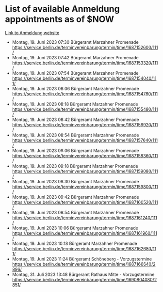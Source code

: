 # List of available Anmeldung appointments as of $NOW
[Link to Anmeldung website](https://service.berlin.de/terminvereinbarung/termin/tag.php?termin=1&anliegen[]=120686&dienstleisterlist=122210,122217,327316,122219,327312,122227,327314,122231,327346,122243,327348,122254,122252,329742,122260,329745,122262,329748,122271,327278,122273,327274,122277,327276,330436,122280,327294,122282,327290,122284,327292,122291,327270,122285,327266,122286,327264,122296,327268,150230,329760,122297,327286,122294,327284,122312,329763,122314,329775,122304,327330,122311,327334,122309,327332,317869,122281,327352,122279,329772,122283,122276,327324,122274,327326,122267,329766,122246,327318,122251,327320,122257,327322,122208,327298,122226,327300&herkunft=http%3A%2F%2Fservice.berlin.de%2Fdienstleistung%2F120686%2F)
- Montag, 19. Juni 2023 07:30 Bürgeramt Marzahner Promenade https://service.berlin.de/terminvereinbarung/termin/time/1687152600/111/
- Montag, 19. Juni 2023 07:42 Bürgeramt Marzahner Promenade https://service.berlin.de/terminvereinbarung/termin/time/1687153320/111/
- Montag, 19. Juni 2023 07:54 Bürgeramt Marzahner Promenade https://service.berlin.de/terminvereinbarung/termin/time/1687154040/111/
- Montag, 19. Juni 2023 08:06 Bürgeramt Marzahner Promenade https://service.berlin.de/terminvereinbarung/termin/time/1687154760/111/
- Montag, 19. Juni 2023 08:18 Bürgeramt Marzahner Promenade https://service.berlin.de/terminvereinbarung/termin/time/1687155480/111/
- Montag, 19. Juni 2023 08:42 Bürgeramt Marzahner Promenade https://service.berlin.de/terminvereinbarung/termin/time/1687156920/111/
- Montag, 19. Juni 2023 08:54 Bürgeramt Marzahner Promenade https://service.berlin.de/terminvereinbarung/termin/time/1687157640/111/
- Montag, 19. Juni 2023 09:06 Bürgeramt Marzahner Promenade https://service.berlin.de/terminvereinbarung/termin/time/1687158360/111/
- Montag, 19. Juni 2023 09:18 Bürgeramt Marzahner Promenade https://service.berlin.de/terminvereinbarung/termin/time/1687159080/111/
- Montag, 19. Juni 2023 09:30 Bürgeramt Marzahner Promenade https://service.berlin.de/terminvereinbarung/termin/time/1687159800/111/
- Montag, 19. Juni 2023 09:42 Bürgeramt Marzahner Promenade https://service.berlin.de/terminvereinbarung/termin/time/1687160520/111/
- Montag, 19. Juni 2023 09:54 Bürgeramt Marzahner Promenade https://service.berlin.de/terminvereinbarung/termin/time/1687161240/111/
- Montag, 19. Juni 2023 10:06 Bürgeramt Marzahner Promenade https://service.berlin.de/terminvereinbarung/termin/time/1687161960/111/
- Montag, 19. Juni 2023 10:18 Bürgeramt Marzahner Promenade https://service.berlin.de/terminvereinbarung/termin/time/1687162680/111/
- Montag, 19. Juni 2023 11:24 Bürgeramt Schöneberg - Vorzugstermine https://service.berlin.de/terminvereinbarung/termin/time/1687166640/2896/
- Montag, 31. Juli 2023 13:48 Bürgeramt Rathaus Mitte - Vorzugstermine https://service.berlin.de/terminvereinbarung/termin/time/1690804080/2851/
